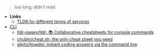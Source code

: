> too long; didn't read

- **Links**
	-  [TLDR for different terms of services](https://tosdr.org/)
- [CLI](CLI.md)
	- [tldr-pages/tldr: 📚 Collaborative cheatsheets for console commands](https://github.com/tldr-pages/tldr)
	- [chubin/cheat.sh: the only cheat sheet you need](https://github.com/chubin/cheat.sh)
	- [gleitz/howdoi: instant coding answers via the command line](https://github.com/gleitz/howdoi)